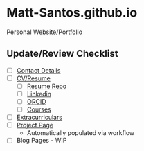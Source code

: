 # Matt-Santos.github.io
 Personal Website/Portfolio

## Update/Review Checklist

- [ ] [Contact Details](https://github.com/Matt-Santos/Matt-Santos.github.io/blob/main/_config.yml)
- [ ] [CV/Resume](https://github.com/Matt-Santos/Matt-Santos.github.io/blob/main/index.html)
	- [ ] [Resume Repo](https://github.com/Matt-Santos/Resume)
	- [ ] [Linkedin](https://www.linkedin.com/in/matthewjsantos)
	- [ ] [ORCID](https://orcid.org/0009-0006-1653-3882)
	- [ ] [Courses](https://github.com/Matt-Santos/Matt-Santos.github.io/blob/main/courses.html)
- [ ] [Extracurriculars](https://github.com/Matt-Santos/Matt-Santos.github.io/blob/main/extracurricular.html)
- [ ] [Project Page](https://github.com/Matt-Santos/Matt-Santos.github.io/blob/main/courses.html)
	- Automatically populated via workflow
- [ ] Blog Pages - WIP
